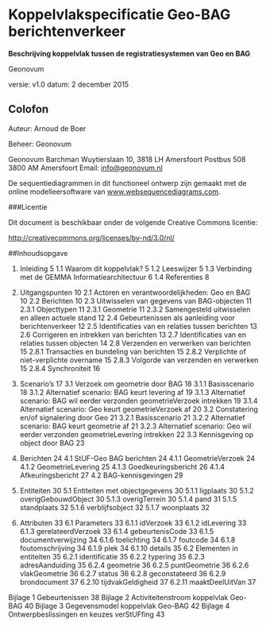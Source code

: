 # Koppelvlakspecificatie Geo-BAG berichtenverkeer

__Beschrijving koppelvlak tussen de registratiesystemen van Geo en BAG__

Geonovum

versie: v1.0
datum: 2 december 2015

## Colofon

Auteur: Arnoud de Boer

Beheer: Geonovum

Geonovum
Barchman Wuytierslaan 10,
3818 LH Amersfoort
Postbus 508
3800 AM Amersfoort
Email: info@geonovum.nl

De sequentiediagrammen in dit functioneel ontwerp zijn gemaakt met de online modelleersoftware van www.websequencediagrams.com.

###Licentie

Dit document is beschikbaar onder de volgende Creative Commons licentie:

http://creativecommons.org/licenses/by-nd/3.0/nl/

##Inhoudsopgave

1. Inleiding 5
  1.1 Waarom dit koppelvlak? 5 
  1.2 Leeswijzer 5 
  1.3 Verbinding met de GEMMA Informatiearchitectuur 6 
  1.4 Referenties 8 
2. Uitgangspunten 10
  2.1 Actoren en verantwoordelijkheden: Geo en BAG 10 
  2.2 Berichten 10 
  2.3 Uitwisselen van gegevens van BAG-objecten 11 
  2.3.1 Objecttypen 11 
  2.3.1 Geometrie 11 
  2.3.2 Samengesteld uitwisselen en alleen actuele stand 12 
  2.4 Gebeurtenissen als aanleiding voor berichtenverkeer 12 
  2.5 Identificaties van en relaties tussen berichten 13 
  2.6 Corrigeren en intrekken van berichten 13 
  2.7 Identificaties van en relaties tussen objecten 14 
  2.8 Verzenden en verwerken van berichten 15 
  2.8.1 Transacties en bundeling van berichten 15
  2.8.2 Verplichte of niet-verplichte overname 15 
  2.8.3 Volgorde van verzenden en verwerken 15 
  2.8.4 Synchroniteit 16 
3. Scenario’s 17
3.1 Verzoek om geometrie door BAG 18 
3.1.1 Basisscenario 18 
3.1.2 Alternatief scenario: BAG keurt levering af 19 
3.1.3 Alternatief scenario: BAG wil eerder verzonden geometrieVerzoek intrekken 19 
3.1.4 Alternatief scenario: Geo keurt geometrieVerzoek af 20 
3.2 Constatering en/of signalering door Geo 21 
3.2.1 Basisscenario 21 
3.2.2 Alternatief scenario: BAG keurt geometrie af 21 
3.2.3 Alternatief scenario: Geo wil eerder verzonden geometrieLevering intrekken 22 
3.3 Kennisgeving op object door BAG 23 

4. Berichten 24
4.1 StUF-Geo BAG berichten 24 
4.1.1 GeometrieVerzoek 24 
4.1.2 GeometrieLevering 25 
4.1.3 Goedkeuringsbericht 26 
4.1.4 Afkeuringsbericht 27 
4.2 BAG-kennisgevingen 29 

5. Entiteiten 30
5.1 Entiteiten met objectgegevens 30 
5.1.1 ligplaats 30 
5.1.2 overigGebouwdObject 30 
5.1.3 overigTerrein 30 
5.1.4 pand 31 
5.1.5 standplaats 32 
5.1.6 verblijfsobject 32 
5.1.7 woonplaats 32 

6. Attributen 33
6.1 Parameters 33 
6.1.1 idVerzoek 33 
6.1.2 idLevering 33 
6.1.3 gerelateerdVerzoek 33 
6.1.4 gebeurtenisCode 33 
6.1.5 documentverwijzing 34 
6.1.6 toelichting 34 
6.1.7 foutcode 34 
6.1.8 foutomschrijving 34 
6.1.9 plek 34 
6.1.10 details 35 
6.2 Elementen in entiteiten 35 
6.2.1 identificatie 35 
6.2.2 typering 35 
6.2.3 adresAanduiding 35 
6.2.4 geometrie 36 
6.2.5 puntGeometrie 36 
6.2.6 vlakGeometrie 36 
6.2.7 status 36 
6.2.8 geconstateerd 36 
6.2.9 brondocument 37 
6.2.10 tijdvakGeldigheid 37 
6.2.11 maaktDeelUitVan 37 

Bijlage 1 Gebeurtenissen 38 
Bijlage 2 Activiteitenstroom koppelvlak Geo-BAG 40 
Bijlage 3 Gegevensmodel koppelvlak Geo-BAG 42 
Bijlage 4 Ontwerpbeslissingen en keuzes verStUFfing 43
